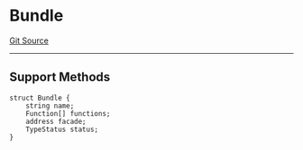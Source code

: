 # Bundle
[Git Source](https://github.com/metacontract/mc/blob/20ed737f21a46d89afffe1322a75b1ecfcacff9a/src/devkit/Flattened.sol)

---------------------
Support Methods
-----------------------


```solidity
struct Bundle {
    string name;
    Function[] functions;
    address facade;
    TypeStatus status;
}
```

